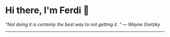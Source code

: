 <h1>Hi there, I'm Ferdi 👋</h1>

<p><em>
  "Not doing it is certainly the best way to not getting it.  " — Wayne Gretzky
</em></p>

---
